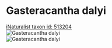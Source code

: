 
Gasteracantha dalyi
===================
  
[iNaturalist taxon id: 513204](https://www.inaturalist.org/taxa/513204)  
![Gasteracantha dalyi](https://inaturalist-open-data.s3.amazonaws.com/photos/67098467/medium.jpeg)  
![Gasteracantha dalyi](https://inaturalist-open-data.s3.amazonaws.com/photos/66725598/medium.jpeg)